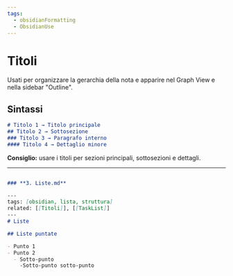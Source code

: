```yaml
---
tags:
  - obsidianFormatting
  - ObsidianUse
---
```



# Titoli

Usati per organizzare la gerarchia della nota e apparire nel Graph View e nella sidebar "Outline".

## Sintassi

```markdown
# Titolo 1 → Titolo principale
## Titolo 2 → Sottosezione
### Titolo 3 → Paragrafo interno
#### Titolo 4 → Dettaglio minore
```

**Consiglio:** usare i titoli per sezioni principali, sottosezioni e dettagli.

---
```markdown 

### **3. Liste.md**

---
tags: [obsidian, lista, struttura]
related: [[Titoli]], [[TaskList]]
---  
# Liste  

## Liste puntate  

- Punto 1 
- Punto 2
  - Sotto-punto
    -Sotto-punto sotto-punto 
